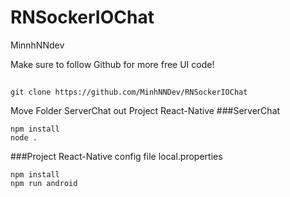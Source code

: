 # RNSockerIOChat
MinnhNNdev

Make sure to follow Github for more free UI code! 

##
```
git clone https://github.com/MinhNNDev/RNSockerIOChat
```
Move Folder ServerChat out Project React-Native
###ServerChat
```
npm install
node .
```
###Project React-Native
config file local.properties
```
npm install
npm run android
```



